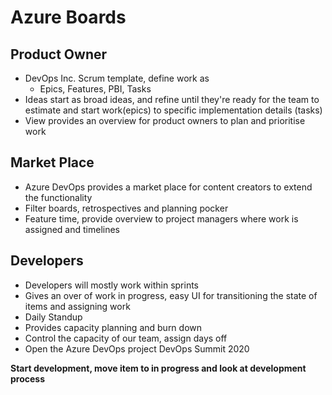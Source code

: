 # Azure Boards

## Product Owner

- DevOps Inc. Scrum template, define work as
  - Epics, Features, PBI, Tasks
- Ideas start as broad ideas, and refine until they're ready for the team to estimate and start work(epics) to specific implementation details (tasks)
- View provides an overview for product owners to plan and prioritise work

## Market Place
- Azure DevOps provides a market place for content creators to extend the functionality
- Filter boards, retrospectives and planning pocker
- Feature time, provide overview to project managers where work is assigned and timelines

## Developers
- Developers will mostly work within sprints
- Gives an over of work in progress, easy UI for transitioning the state of items and assigning work
- Daily Standup
- Provides capacity planning and burn down
- Control the capacity of our team, assign days off
- Open the Azure DevOps project DevOps Summit 2020

__Start development, move item to in progress and look at development process__